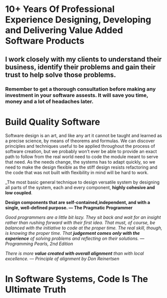 # **10+ Years Of Professional Experience Designing, Developing and Delivering Value Added Software Products**

## I work closely with my clients to understand their business, identify their problems and gain their trust to help solve those problems.

### Remember to get a thorough consultation before making any investment in your software assests. It will save you time, money and a lot of headaches later.

# Build Quality Software
Software design is an art, and like any art it cannot be taught and learned as a precise science, by means of theorems and formulas. We can discover principles and techniques useful to be applied throughout the process of software creation, but we probably won’t ever be able to provide an exact path to follow from the real world need to code the module meant to serve that need. As the needs change, the systems has to adapt quickly, so we need to make the design flexible as the stiff design resists refactoring and the code that was not built with flexibility in mind will be hard to work.

_The most basic general technique to design versatile system by designing all parts of the system, each and every component, **highly cohesive and low coupled**. 

**Design components that are self-contained,independent, and with a single, well-defined purpose. — The Pragmatic Programmer**

_Good programmers are a little bit lazy. They sit back and wait for an insight rather than rushing forward with their first idea. That must, of course, be balanced with the initiative to code at the proper time. The real skill, though, is knowing the proper time. That **judgement comes only with the experience** of solving problems and reflecting on their solutions. — Programming Pearls, 2nd Edition_

_There is more **value created with overall alignment** than with local excellence. — Principle of alignment by Don Reinertsen_

# In Software Systems, Code Is The Ultimate Truth
